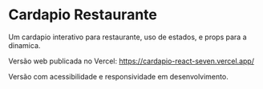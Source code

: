 # Cardapio Restaurante

Um cardapio interativo para restaurante, uso de estados, e props para a dinamica.

Versão web publicada no Vercel:
https://cardapio-react-seven.vercel.app/

Versão com acessibilidade e responsividade em desenvolvimento.

